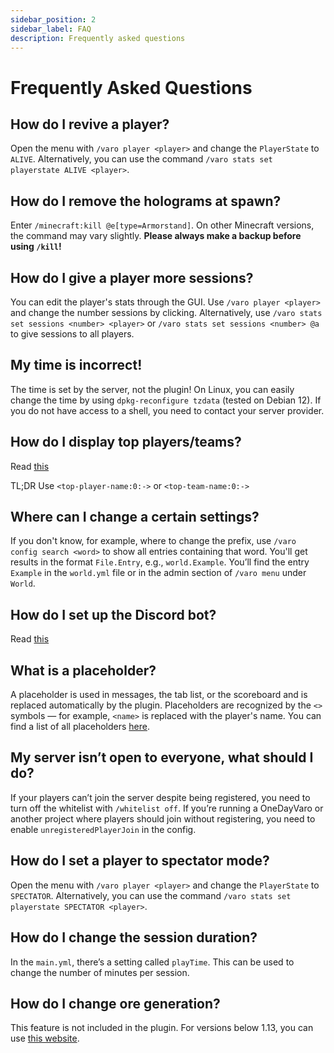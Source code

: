 ```yaml
---
sidebar_position: 2
sidebar_label: FAQ
description: Frequently asked questions
---
```


<!---
    varoplugin-docs
    Copyright (C) 2025 Almighty-Satan

    This program is free software: you can redistribute it and/or modify
    it under the terms of the GNU Affero General Public License as published
    by the Free Software Foundation, either version 3 of the License, or
    (at your option) any later version.

    This program is distributed in the hope that it will be useful,
    but WITHOUT ANY WARRANTY; without even the implied warranty of
    MERCHANTABILITY or FITNESS FOR A PARTICULAR PURPOSE.  See the
    GNU Affero General Public License for more details.

    You should have received a copy of the GNU Affero General Public License
    along with this program.  If not, see <https://www.gnu.org/licenses/>.
--->

# Frequently Asked Questions

## How do I revive a player?
Open the menu with `/varo player <player>` and change the `PlayerState` to `ALIVE`.
Alternatively, you can use the command `/varo stats set playerstate ALIVE <player>`.

## How do I remove the holograms at spawn?
Enter `/minecraft:kill @e[type=Armorstand]`.
On other Minecraft versions, the command may vary slightly.
**Please always make a backup before using `/kill`!**

## How do I give a player more sessions?
You can edit the player's stats through the GUI.
Use `/varo player <player>` and change the number sessions by clicking.
Alternatively, use `/varo stats set sessions <number> <player>` or `/varo stats set sessions <number> @a` to give sessions to all players.

## My time is incorrect!
The time is set by the server, not the plugin!
On Linux, you can easily change the time by using `dpkg-reconfigure tzdata` (tested on Debian 12). If you do not have access to a shell, you need to contact your server provider.

## How do I display top players/teams?
Read [this](./messages/placeholders.md#top-playerteam-placeholders)  

TL;DR Use `<top-player-name:0:->` or `<top-team-name:0:->`

## Where can I change a certain settings?
If you don't know, for example, where to change the prefix, use `/varo config search <word>` to show all entries containing that word.
You'll get results in the format `File.Entry`, e.g., `world.Example`. You’ll find the entry `Example` in the `world.yml` file or in the admin section of `/varo menu` under `World`.

## How do I set up the Discord bot?
Read [this](./discordbot/setup.md)

## What is a placeholder?
A placeholder is used in messages, the tab list, or the scoreboard and is replaced automatically by the plugin.
Placeholders are recognized by the `<>` symbols — for example, `<name>` is replaced with the player's name.
You can find a list of all placeholders [here](./messages/placeholders.md).

## My server isn’t open to everyone, what should I do?
If your players can’t join the server despite being registered, you need to turn off the whitelist with `/whitelist off`.
If you’re running a OneDayVaro or another project where players should join without registering, you need to enable `unregisteredPlayerJoin` in the config.

## How do I set a player to spectator mode?
Open the menu with `/varo player <player>` and change the `PlayerState` to `SPECTATOR`.
Alternatively, you can use the command `/varo stats set playerstate SPECTATOR <player>`.

## How do I change the session duration?
In the `main.yml`, there’s a setting called `playTime`. This can be used to change the number of minutes per session.

## How do I change ore generation?
This feature is not included in the plugin. For versions below 1.13, you can use [this website](https://minecraft.tools/de/custom.php).
